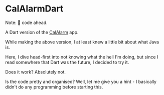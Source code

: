 # CalAlarmDart

Note: 🍝  code ahead. 

A Dart version of the [CalAlarm](https://github.com/Evgastap/CalAlarm) app.

While making the above version, I at least knew a little bit about what Java is.

Here, I dive head-first into not knowing what the hell I'm doing, but since I read somewhere that Dart was the future, I decided to try it.

Does it work? Absolutely not.

Is the code pretty and organised? Well, let me give you a hint - I basically didn't do any programming before starting this.
